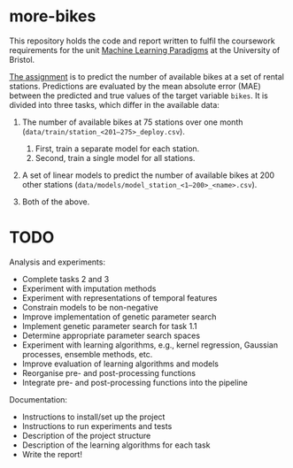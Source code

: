 # more-bikes

This repository holds the code and report written to fulfil the coursework
requirements for the unit
[Machine Learning Paradigms](https://www.bris.ac.uk/unit-programme-catalogue/UnitDetails.jsa?ayrCode=23%2F24&unitCode=COMSM0025)
at the University of Bristol.

[The assignment](https://www.kaggle.com/competitions/morebikes2023/overview)
is to predict the number of available bikes at a set of rental stations.
Predictions are evaluated by the mean absolute error (MAE) between the predicted
and true values of the target variable `bikes`.
It is divided into three tasks, which differ in the available data:

1. The number of available bikes at 75 stations over one month
   (`data/train/station_<201–275>_deploy.csv`).

   1. First, train a separate model for each station.
   2. Second, train a single model for all stations.

2. A set of linear models to predict the number of available bikes at 200 other stations
   (`data/models/model_station_<1–200>_<name>.csv`).

3. Both of the above.

# TODO

Analysis and experiments:

- Complete tasks 2 and 3
- Experiment with imputation methods
- Experiment with representations of temporal features
- Constrain models to be non-negative
- Improve implementation of genetic parameter search
- Implement genetic parameter search for task 1.1
- Determine appropriate parameter search spaces
- Experiment with learning algorithms, e.g., kernel regression, Gaussian processes,
  ensemble methods, etc.
- Improve evaluation of learning algorithms and models
- Reorganise pre- and post-processing functions
- Integrate pre- and post-processing functions into the pipeline

Documentation:

- Instructions to install/set up the project
- Instructions to run experiments and tests
- Description of the project structure
- Description of the learning algorithms for each task
- Write the report!
